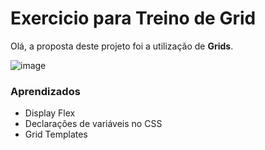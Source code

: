 # Exercicio para Treino de Grid

Olá, a proposta deste projeto foi a utilização de **Grids**.

![image](https://user-images.githubusercontent.com/88783501/185641654-b7aeb7d6-5584-4df4-a3da-ec44b7a68ce1.png)


### Aprendizados
- Display Flex
- Declarações de variáveis no CSS
- Grid Templates
